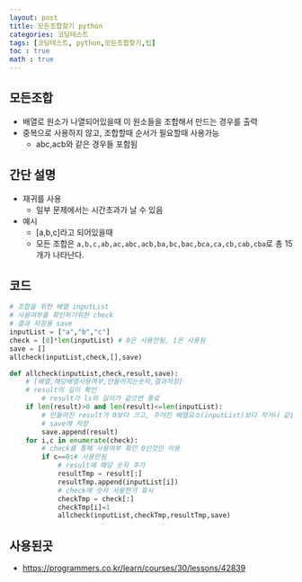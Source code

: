 ```yaml
---
layout: post
title: 모든조합찾기 python
categories: 코딩테스트
tags: [코딩테스트, python,모든조합찾기,팁]
toc : true
math : true
---
```


## 모든조합
- 배열로 원소가 나열되어있을때 이 원소들을 조합해서 만드는 경우를 출력
- 중복으로 사용하지 않고, 조합할때 순서가 필요할때 사용가능
  - abc,acb와 같은 경우들 포함됨

## 간단 설명
- 재귀를 사용
  - 일부 문제에서는 시간초과가 날 수 있음
- 예시
  - [a,b,c]라고 되어있을때
  - 모든 조합은 `a,b,c,ab,ac,abc,acb,ba,bc,bac,bca,ca,cb,cab,cba`로 총 15개가 나타난다.

## 코드
```python
# 조합을 위한 배열 inputList
# 사용여부를 확인하기위한 check
# 결과 저장용 save
inputList = ["a","b","c"]
check = [0]*len(inputList) # 0은 사용안됨, 1은 사용됨
save = []
allcheck(inputList,check,[],save)

def allcheck(inputList,check,result,save):
    # [배열,해당배열사용여부,만들어지는숫자,결과저장]
    # result의 길이 확인
        # result가 ls와 길이가 같으면 종료
    if len(result)>0 and len(result)<=len(inputList):
        # 만들어진 result가 0보다 크고, 주어진 배열요소(inputList)보다 작거나 같을때
        # save에 저장
        save.append(result)
    for i,c in enumerate(check):
        # check를 통해 사용여부 확인 0인것만 이용
        if c==0:# 사용안됨
            # result에 해당 숫자 추가
            resultTmp = result[:]
            resultTmp.append(inputList[i])
            # check에 숫자 사용한거 표시
            checkTmp = check[:]
            checkTmp[i]=1
            allcheck(inputList,checkTmp,resultTmp,save)

```

## 사용된곳
- https://programmers.co.kr/learn/courses/30/lessons/42839